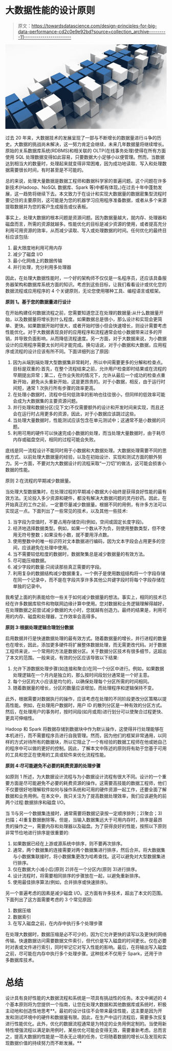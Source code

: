 # 大数据性能的设计原则

> 原文：<https://towardsdatascience.com/design-principles-for-big-data-performance-cd2c0e9e92bd?source=collection_archive---------11----------------------->

![](img/35a71bbeac8cee3049fb4d8d0e951c94.png)

过去 20 年来，大数据技术的发展呈现了一部与不断增长的数据量进行斗争的历史。大数据的挑战尚未解决，这一努力肯定会继续，未来几年数据量将继续增长。原始的关系数据库系统(RDBMS)和相关联的 OLTP(在线事务处理)使得在所有方面使用 SQL 处理数据变得如此容易，只要数据大小足够小以便管理。然而，当数据达到相当大的数量时，处理起来就变得非常困难，因为成功地读取、写入和处理数据需要很长时间，有时甚至是不可能的。

总的来说，处理大量数据是数据工程师和数据科学家的普遍问题。这个问题在许多新技术(Hadoop、NoSQL 数据库、Spark 等)中都有体现。)在过去十年中蓬勃发展，这一趋势将继续下去。本文致力于在设计和实现大数据量的数据密集型流程时要记住的主要原则，这可能是为您的机器学习应用程序准备数据，或者从多个来源提取数据并为您的客户生成报告或仪表板。

事实上，处理大数据的根本问题是资源问题。因为数据量越大，就内存、处理器和磁盘而言，所需的资源就越多。性能优化的目标是减少资源的使用，或者提高充分利用可用资源的效率，从而减少读取、写入或处理数据的时间。任何优化的最终目标应该包括:

1.  最大限度地利用可用内存
2.  减少了磁盘 I/O
3.  最小化网络上的数据传输
4.  并行处理，充分利用多处理器

因此，在处理大数据性能时，一个好的架构师不仅仅是一名程序员，还应该具备服务器架构和数据库系统方面的知识。考虑到这些目标，让我们看看设计或优化您的数据流程或应用程序的 4 个关键原则，无论您使用哪种工具、编程语言或框架。

**原则 1。基于您的数据量进行设计**

在开始构建任何数据流程之前，您需要知道您正在处理的数据量:从什么数据量开始，以及数据量将增长到什么程度。如果数据总是很小，那么设计和实现会更简单、更快。如果数据开始时很大，或者开始时很小但会快速增长，则设计需要考虑性能优化。对于大数据表现良好的应用程序和流程通常会给小数据带来过多的开销，并导致负面影响，从而降低流程速度。另一方面，对于大数据来说，为小数据设计的应用程序需要太长时间才能完成。换句话说，对于小数据和大数据，应用程序或流程的设计应该有所不同。下面详细列出了原因:

1.  因为从端到端处理大型数据集非常耗时，所以中间需要更多的分解和检查点。目标是双重的:首先，在整个流程结束之前，允许用户检查即时结果或在流程的早期提出异常；第二，在作业失败的情况下，允许从最后一个成功的检查点重新开始，避免从头重新开始，这是更昂贵的。对于小数据，相反，由于运行时间短，通常 1 次执行所有步骤的效率更高。
2.  在处理小数据时，流程中任何低效率的影响也往往很小，但同样的低效率可能会成为大数据集的主要资源问题。
3.  并行处理和数据分区(见下文)不仅需要额外的设计和开发时间来实现，而且还会在运行时占用更多的资源，因此，对于小数据应该跳过这些。
4.  当处理大量数据时，性能测试应该包含在单元测试中；这通常不是小数据的问题。
5.  利用可用的硬件可以快速完成小数据的处理，而当处理大量数据时，由于耗尽内存或磁盘空间，相同的过程可能会失败。

底线是同一流程设计不能同时用于小数据和大数据处理。大数据处理需要不同的思维方式、以前处理大数据量的经验，以及在初始设计、实现和测试方面的额外努力。另一方面，不要对为大数据设计的流程采取“一刀切”的做法，这可能会损害小数据的性能。

原则 2:在流程的早期减少数据量。

当处理大型数据集时，在处理过程的早期减小数据大小始终是获得良好性能的最有效方法。无论投入多少资源和硬件，都没有解决大数据问题的灵丹妙药。因此，在开始真正的工作之前，一定要尽量减少数据量。根据不同的用例，有许多方法可以实现这一点。下面列出了一些常见的技术，以及其他一些技术:

1.  当字段为空值时，不要占用存储空间(例如，空间或固定长度字段)。
2.  经济地选择数据类型。例如，如果一个数从不为负，则使用整数类型，但不使用无符号整数；如果没有小数，就不要用浮点数。
3.  使用整数中的唯一标识符对文本数据进行编码，因为文本字段会占用更多的空间，应该避免在处理中使用。
4.  当不需要较低粒度的数据时，数据聚集总是减少数据量的有效方法。
5.  尽可能压缩数据。
6.  减少字段的数量:只阅读那些真正需要的字段。
7.  利用复杂的数据结构减少数据重复。一个例子是使用数组结构将一个字段存储在同一个记录中，而不是在字段共享许多其他公共键字段时将每个字段存储在单独的记录中。

我希望上面的列表能给你一些关于如何减少数据量的想法。事实上，相同的技术已经在许多数据库软件和物联网边缘计算中使用。您对数据和业务逻辑理解得越好，在处理数据之前尝试减少数据的大小时，您就越有创造力。最终的结果是，利用可用的内存、磁盘和处理器，工作效率会高得多。

**原则 3:根据处理逻辑合理划分数据**

启用数据并行是快速数据处理的最有效方式。随着数据量的增长，并行进程的数量也在增长，因此，添加更多硬件将扩展整体数据处理，而无需更改代码。对于数据工程师来说，一个常用的方法是数据分区。关于数据分区技术有很多细节，这超出了本文的范围。一般来说，有效的分区应该导致以下结果:

1.  允许下游数据处理步骤(如连接和聚合)在同一个分区中进行。例如，如果数据处理逻辑在一个月内是独立的，那么按时间段划分通常是一个好主意。
2.  每个分区的大小应该是均匀的，以确保处理每个分区所需的时间相同。
3.  随着数据量的增长，分区的数量应该增加，而处理程序和逻辑保持不变。

此外，根据需要对数据执行的操作，应该考虑在处理的不同阶段更改分区策略以提高性能。例如，在处理用户数据时，用户 ID 的散列分区是一种有效的分区方式。然后，在处理用户的事务时，按时间段(如月或周)进行划分可以使聚合过程更快、更具可伸缩性。

Hadoop 和 Spark 将数据存储到数据块中作为默认操作，这使得并行处理能够在本机进行，而不需要程序员进行自我管理。然而，因为他们的框架非常通用，以同样的方式对待所有的数据块，所以它阻止了一个有经验的数据工程师在他或她自己的程序中可以做的更好的控制。因此，了解本文中陈述的原则将有助于您基于可用的工具和您正在使用的工具或软件来优化流程性能。

**原则 4:尽可能避免不必要的耗费资源的处理步骤**

如原则 1 所述，为大数据设计流程与为小数据设计流程有很大不同。设计的一个重要方面是尽可能避免不必要的耗费资源的操作。这需要高技能的数据工程师，他们不仅要很好地理解软件如何与操作系统和可用的硬件资源一起工作，还要全面了解数据和业务用例。在本文中，我只关注为了提高数据处理效率，我们应该避免的前两个过程:数据排序和磁盘 I/O。

当 1)与另一个数据集连接时，通常需要将数据记录按一定顺序排列；2)聚合；3)扫描；4)重复数据删除等。但是，当输入数据集远大于可用内存时，排序是最昂贵的操作之一，需要内存和处理器以及磁盘。为了获得良好的性能，按照以下原则非常节俭地进行排序是很重要的:

1.  如果数据已经在上游或源系统中排序，则不要再次排序。
2.  通常，两个数据集的连接需要对两个数据集进行排序，然后合并。将大数据集与小数据集联接时，将小数据集更改为哈希查找。这可以避免对大型数据集进行排序。
3.  仅在数据大小减小后(原则 2)并在一个分区内(原则 3)进行排序。
4.  设计流程时，将需要相同排序的步骤放在一起，以避免重新排序。
5.  使用最佳排序算法(例如，合并排序或快速排序)。

另一个普遍考虑的因素是减少磁盘 I/O。这方面有许多技术，超出了本文的范围。下面列出了这方面需要考虑的 3 个常见原因:

1.  数据压缩
2.  数据索引
3.  在写入磁盘之前，在内存中执行多个处理步骤

在处理大数据时，数据压缩是必不可少的，因为它允许更快的读写以及更快的网络传输。快速数据访问需要数据文件索引，但代价是写入磁盘的时间更长。仅在必要时对表或文件进行索引，同时牢记它对写入性能的影响。最后，在将输出写入磁盘之前，尽可能在内存中执行多个处理步骤。这种技术不仅用于 Spark，还用于许多数据库技术。

# **总结**

设计具有良好性能的大数据流程和系统是一项具有挑战性的任务。本文中阐述的 4 个基本原则将为您提供一个指南，让您在处理大数据和其他数据库或系统时，积极主动地和创造性地思考**。最初的设计往往不会带来最佳性能，这主要是因为开发和测试环境中的硬件和数据量有限。因此，在生产中运行流程后，需要多次反复进行性能优化。此外，优化的数据流程通常是为特定的业务用例定制的。当使用新特性增强流程以满足新用例时，某些优化可能会变得无效，需要重新考虑。总而言之，提高大数据的性能是一项永无止境的任务，它将随着数据的增长以及发现和实现数据价值的持续努力而不断发展。**